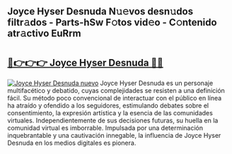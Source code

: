 ## Joyce Hyser Desnuda N𝚞𝚎vos desn𝚞dos filtr𝚊dos - Parts-hSw F𝚘tos vid𝚎o - C𝚘ntenido atr𝚊ctivo EuRrm

# <h2><a href="http://mb0ofo.tromn.icu/?c=Joyce+Hyser+Desnuda">🔗👉👉👉 Joyce Hyser Desnuda 🔗🔗</a></h2>

[![Joyce Hyser Desnuda nuevo](https://i.imgur.com/pEAQMta.gif)](http://mb0ofo.tromn.icu/?c=Joyce+Hyser+Desnuda)
Joyce Hyser Desnuda es un personaje multifacético y debatido, cuyas complejidades se resisten a una definición fácil.  Su método poco convencional de interactuar con el público en línea ha atraído y ofendido a los seguidores, estimulando debates sobre el consentimiento, la expresión artística y la esencia de las comunidades virtuales. Independientemente de sus decisiones futuras, su huella en la comunidad virtual es imborrable. Impulsada por una determinación inquebrantable y una cautivación innegable, la influencia de Joyce Hyser Desnuda en los medios digitales es pionera.
